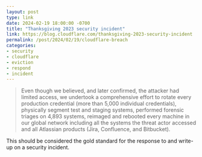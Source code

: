 ```yaml
---
layout: post
type: link
date: 2024-02-19 18:00:00 -0700
title: "Thanksgiving 2023 security incident"
link: https://blog.cloudflare.com/thanksgiving-2023-security-incident
permalink: /post/2024/02/19/cloudflare-breach
categories: 
- security
- cloudflare
- eviction
- respond
- incident
---
```

<blockquote>Even though we believed, and later confirmed, the attacker had limited access, we undertook a comprehensive effort to rotate every production credential (more than 5,000 individual credentials), physically segment test and staging systems, performed forensic triages on 4,893 systems, reimaged and rebooted every machine in our global network including all the systems the threat actor accessed and all Atlassian products (Jira, Confluence, and Bitbucket).</blockquote>
<p>This should be considered the gold standard for the response to and write-up on a security incident.</p>
